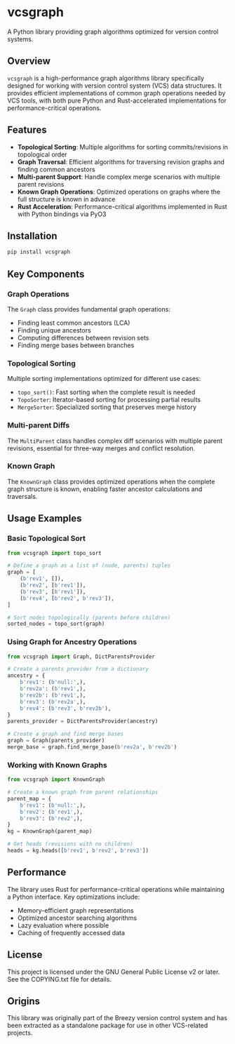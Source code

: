 # vcsgraph

A Python library providing graph algorithms optimized for version control systems.

## Overview

`vcsgraph` is a high-performance graph algorithms library specifically designed for working with version control system (VCS) data structures. It provides efficient implementations of common graph operations needed by VCS tools, with both pure Python and Rust-accelerated implementations for performance-critical operations.

## Features

- **Topological Sorting**: Multiple algorithms for sorting commits/revisions in topological order
- **Graph Traversal**: Efficient algorithms for traversing revision graphs and finding common ancestors
- **Multi-parent Support**: Handle complex merge scenarios with multiple parent revisions
- **Known Graph Operations**: Optimized operations on graphs where the full structure is known in advance
- **Rust Acceleration**: Performance-critical algorithms implemented in Rust with Python bindings via PyO3

## Installation

```bash
pip install vcsgraph
```

## Key Components

### Graph Operations

The `Graph` class provides fundamental graph operations:
- Finding least common ancestors (LCA)
- Finding unique ancestors
- Computing differences between revision sets
- Finding merge bases between branches

### Topological Sorting

Multiple sorting implementations optimized for different use cases:
- `topo_sort()`: Fast sorting when the complete result is needed
- `TopoSorter`: Iterator-based sorting for processing partial results
- `MergeSorter`: Specialized sorting that preserves merge history

### Multi-parent Diffs

The `MultiParent` class handles complex diff scenarios with multiple parent revisions, essential for three-way merges and conflict resolution.

### Known Graph

The `KnownGraph` class provides optimized operations when the complete graph structure is known, enabling faster ancestor calculations and traversals.

## Usage Examples

### Basic Topological Sort

```python
from vcsgraph import topo_sort

# Define a graph as a list of (node, parents) tuples
graph = [
    (b'rev1', []),
    (b'rev2', [b'rev1']),
    (b'rev3', [b'rev1']),
    (b'rev4', [b'rev2', b'rev3']),
]

# Sort nodes topologically (parents before children)
sorted_nodes = topo_sort(graph)
```

### Using Graph for Ancestry Operations

```python
from vcsgraph import Graph, DictParentsProvider

# Create a parents provider from a dictionary
ancestry = {
    b'rev1': (b'null:',),
    b'rev2a': (b'rev1',),
    b'rev2b': (b'rev1',),
    b'rev3': (b'rev2a',),
    b'rev4': (b'rev3', b'rev2b'),
}
parents_provider = DictParentsProvider(ancestry)

# Create a graph and find merge bases
graph = Graph(parents_provider)
merge_base = graph.find_merge_base(b'rev2a', b'rev2b')
```

### Working with Known Graphs

```python
from vcsgraph import KnownGraph

# Create a known graph from parent relationships
parent_map = {
    b'rev1': (b'null:',),
    b'rev2': (b'rev1',),
    b'rev3': (b'rev2',),
}
kg = KnownGraph(parent_map)

# Get heads (revisions with no children)
heads = kg.heads([b'rev1', b'rev2', b'rev3'])
```

## Performance

The library uses Rust for performance-critical operations while maintaining a Python interface. Key optimizations include:
- Memory-efficient graph representations
- Optimized ancestor searching algorithms
- Lazy evaluation where possible
- Caching of frequently accessed data

## License

This project is licensed under the GNU General Public License v2 or later. See the COPYING.txt file for details.

## Origins

This library was originally part of the Breezy version control system and has been extracted as a standalone package for use in other VCS-related projects.